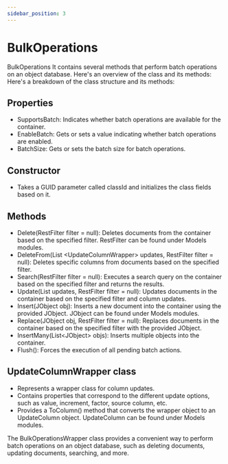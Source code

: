 ```yaml
---
sidebar_position: 3
---
```

# BulkOperations

BulkOperations
It contains several methods that perform batch operations on an object database. Here's an overview of the class and its methods:
Here's a breakdown of the class structure and its methods:

## Properties

- SupportsBatch: Indicates whether batch operations are available for the container.
- EnableBatch: Gets or sets a value indicating whether batch operations are enabled.
- BatchSize: Gets or sets the batch size for batch operations.

## Constructor

- Takes a GUID parameter called classId and initializes the class fields based on it.

## Methods

- Delete(RestFilter filter = null): Deletes documents from the container based on the specified filter. RestFilter can be found under Models modules.
- DeleteFrom(List &lt;UpdateColumnWrapper&gt; updates, RestFilter filter = null): Deletes specific columns from documents based on the specified filter.
- Search(RestFilter filter = null): Executes a search query on the container based on the specified filter and returns the results.
- Update(List updates, RestFilter filter = null): Updates documents in the container based on the specified filter and column updates.
- Insert(JObject obj): Inserts a new document into the container using the provided JObject.  JObject can be found under Models modules.
- Replace(JObject obj, RestFilter filter = null): Replaces documents in the container based on the specified filter with the provided JObject.
- InsertMany(List&lt;JObject&gt; objs): Inserts multiple objects into the container.
- Flush(): Forces the execution of all pending batch actions.

## UpdateColumnWrapper class

- Represents a wrapper class for column updates.
- Contains properties that correspond to the different update options, such as value, increment, factor, source column, etc.
- Provides a ToColumn() method that converts the wrapper object to an UpdateColumn object. UpdateColumn can be found under Models modules.

The BulkOperationsWrapper class provides a convenient way to perform batch operations on an object database, such as deleting documents, updating documents, searching, and more.
